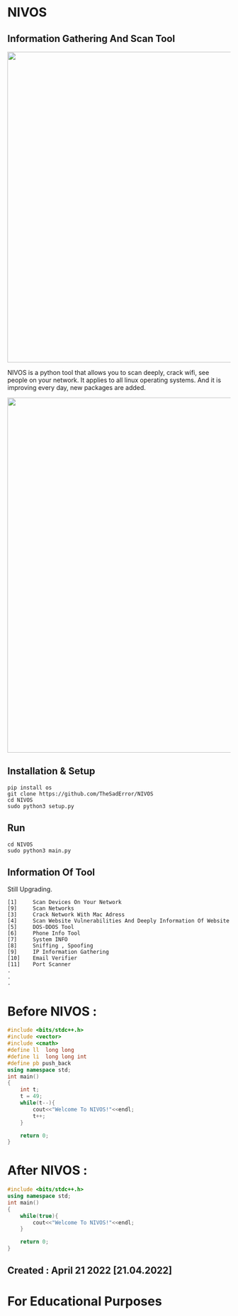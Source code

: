 
# NIVOS
## Information Gathering And Scan Tool
<div>
  <p align="center">
    <img src="https://github.com/TheSadError/NIVOS/blob/main/Images/c.png" width="700"> 
  </p>
</div>
NIVOS is a python tool that allows you to scan deeply, crack wifi, see people on your network. It applies to all linux operating systems. And it is improving every day, new packages are added.


<div>
  <p align="center">
    <img src="https://github.com/TheSadError/NIVOS/blob/main/Images/s3.png" width="800"> 
  </p>
</div>

## Installation & Setup
```
pip install os
git clone https://github.com/TheSadError/NIVOS
cd NIVOS
sudo python3 setup.py
```

## Run
```
cd NIVOS
sudo python3 main.py
```

## Information Of Tool

Still Upgrading.
```
[1]     Scan Devices On Your Network
[9]     Scan Networks 
[3]     Crack Network With Mac Adress
[4]     Scan Website Vulnerabilities And Deeply Information Of Website
[5]     DOS-DDOS Tool
[6]     Phone Info Tool
[7]     System INFO
[8]     Sniffing , Spoofing
[9]     IP Information Gathering
[10]    Email Verifier
[11]    Port Scanner
.
.
.
```
# Before NIVOS :
```cpp
#include <bits/stdc++.h>
#include <vector>
#include <cmath>
#define ll  long long
#define li  long long int
#define pb push_back
using namespace std;
int main()
{
    int t;
    t = 49;
    while(t--){
        cout<<"Welcome To NIVOS!"<<endl;
        t++;
    }

    return 0;
}
```
# After NIVOS :
```cpp
#include <bits/stdc++.h>
using namespace std;
int main()
{
    while(true){
        cout<<"Welcome To NIVOS!"<<endl;
    }

    return 0;
}
```
## Created : April 21 2022 [21.04.2022]

# For Educational Purposes
